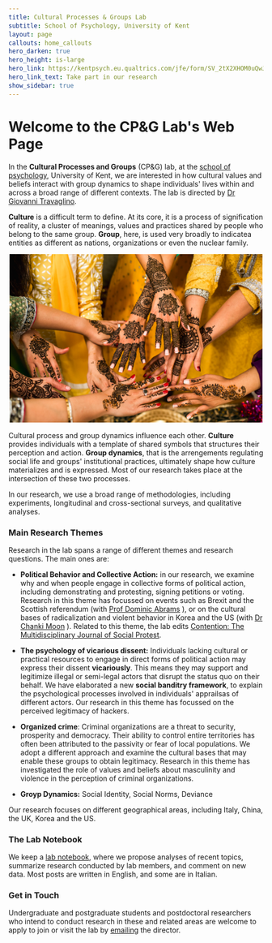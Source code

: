 ```yaml
---
title: Cultural Processes & Groups Lab
subtitle: School of Psychology, University of Kent
layout: page
callouts: home_callouts
hero_darken: true
hero_height: is-large
hero_link: https://kentpsych.eu.qualtrics.com/jfe/form/SV_2tX2XHOM0uQwJ2R
hero_link_text: Take part in our research
show_sidebar: true
---
```


# Welcome to the CP&G Lab's Web Page
In the **Cultural Processes and Groups** (CP&G) lab, at the [school of psychology](https://www.kent.ac.uk/psychology), University of Kent, we are interested in how cultural values and beliefs interact with group dynamics to shape individuals' lives within and across a broad range of different contexts. The lab is directed by [Dr Giovanni Travaglino](/about/). 

**Culture** is a difficult term to define. At its core, it is a process of signification of reality, a cluster of meanings, values and practices shared by people who belong to the same group. **Group**, here, is used very broadly to indicatea entities as different as nations, organizations or even the nuclear family. 

<p align="center">
  <img src="/img/home-vitality.jpg" width="500" />
</p>

Cultural process and group dynamics influence each other. **Culture** provides individuals with a template of shared symbols that structures their perception and action. **Group dynamics**, that is the arrengements regulating social life and groups' institutional practices, ultimately shape how culture materializes and is expressed. Most of our research takes place at the intersection of these two processes.    

In our research, we use a broad range of methodologies, including experiments, longitudinal and cross-sectional surveys, and qualitative analyses. 

### Main Research Themes
Research in the lab spans a range of different themes and research questions. The main ones are:

* **Political Behavior and Collective Action:** in our research, we examine why and when people engage in collective forms of political action, including demonstrating and protesting, signing petitions or voting. Research in this theme has focussed on events such as Brexit and the Scottish referendum (with [Prof Dominic Abrams](https://www.kent.ac.uk/psychology/people/212/www.kent.ac.uk/psychology/people/212/abrams-dominic) ), or on the cultural bases of radicalization and violent behavior in Korea and the US (with [Dr Chanki Moon](https://www.researchgate.net/profile/Chanki_Moon) ). Related to this theme, the lab edits [Contention: The Multidisciplinary Journal of Social Protest](/contention/).

* **The psychology of vicarious dissent:** Individuals lacking cultural or practical resources to engage in direct forms of political action may express their dissent **vicariously**. This means they may support and legitimize illegal or semi-legal actors that disrupt the status quo on their behalf. We have elaborated a new **social banditry framework**, to explain the psychological processes involved in individuals' apprailsas of different actors. Our research in this theme has focussed on the perceived legitimacy of hackers.

* **Organized crime**: Criminal organizations are a threat to security, prosperity and democracy. Their ability to control entire territories has often been attributed to the passivity or fear of local populations. We adopt a different approach and examine the cultural bases that may enable these groups to obtain legitimacy. Research in this theme has investigated the role of values and beliefs about masculinity and violence in the perception of criminal organizations.  

* **Groyp Dynamics:** Social Identity, Social Norms, Deviance

Our research focuses on different geographical areas, including Italy, China, the UK, Korea and the US.

### The Lab Notebook
We keep a [lab notebook](/notebook/), where we propose analyses of recent topics, summarize research conducted by lab members, and comment on new data. Most posts are written in English, and some are in Italian.

### Get in Touch
Undergraduate and postgraduate students and postdoctoral researchers who intend to conduct research in these and related areas are welcome to apply to join or visit the lab by [emailing](mailto:g.a.travaglino@kent.ac.uk) the director. 
